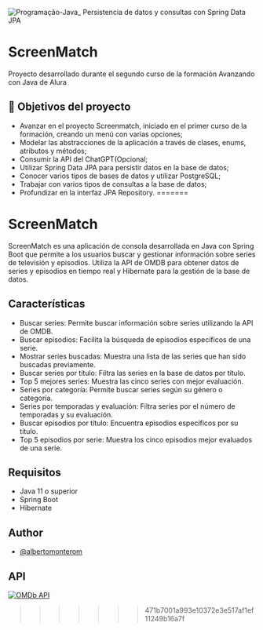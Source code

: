 ![Programação-Java_ Persistencia de datos y consultas con Spring Data JPA](https://github.com/genesysR-dev/2066-java-persitencia-de-datos-y-consultas-con-Spring-JPA/assets/91544872/e0e3a9f8-afc7-4e7b-be83-469351ef2d70)

# ScreenMatch

Proyecto desarrollado durante el segundo curso de la formación Avanzando con Java de Alura

## 🔨 Objetivos del proyecto

* Avanzar en el proyecto Screenmatch, iniciado en el primer curso de la formación, creando un menú con varias opciones;
* Modelar las abstracciones de la aplicación a través de clases, enums, atributos y métodos;
* Consumir la API del ChatGPT(Opcional;
* Utilizar Spring Data JPA para persistir datos en la base de datos;
* Conocer varios tipos de bases de datos y utilizar PostgreSQL;
* Trabajar con varios tipos de consultas a la base de datos;
* Profundizar en la interfaz JPA Repository.
=======
# ScreenMatch

ScreenMatch es una aplicación de consola desarrollada en Java con Spring Boot que permite a los usuarios buscar y gestionar información sobre series de televisión y episodios. Utiliza la API de OMDB para obtener datos de series y episodios en tiempo real y Hibernate para la gestión de la base de datos.

## Características
- Buscar series: Permite buscar información sobre series utilizando la API de OMDB.
- Buscar episodios: Facilita la búsqueda de episodios específicos de una serie.
- Mostrar series buscadas: Muestra una lista de las series que han sido buscadas previamente.
- Buscar series por título: Filtra las series en la base de datos por título.
- Top 5 mejores series: Muestra las cinco series con mejor evaluación.
- Series por categoría: Permite buscar series según su género o categoría.
- Series por temporadas y evaluación: Filtra series por el número de temporadas y su evaluación.
- Buscar episodios por título: Encuentra episodios específicos por su título.
- Top 5 episodios por serie: Muestra los cinco episodios mejor evaluados de una serie.

## Requisitos
- Java 11 o superior
- Spring Boot
- Hibernate

## Author

- [@albertomonterom](https://github.com/albertomonterom)

## API

[![OMDb API](https://code.4noobz.net/wp-content/uploads/2018/10/OMDB-API.png)](https://www.omdbapi.com/)


>>>>>>> 471b7001a993e10372e3e517af1ef11249b16a7f
